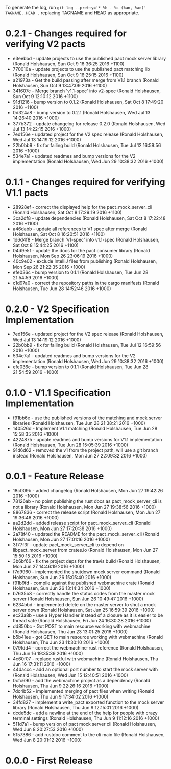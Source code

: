 To generate the log, run `git log --pretty='* %h - %s (%an, %ad)' TAGNAME..HEAD .` replacing TAGNAME and HEAD as appropriate.

# 0.2.1 - Changes required for verifying V2 pacts

* e3eebbd -  update projects to use the published pact mock server library (Ronald Holshausen, Sun Oct 9 16:36:25 2016 +1100)
* 770010a - update projects to use the published pact matching lib (Ronald Holshausen, Sun Oct 9 16:25:15 2016 +1100)
* a21973a - Get the build passing after merge from V1.1 branch (Ronald Holshausen, Sun Oct 9 13:47:09 2016 +1100)
* 341607c - Merge branch 'v1.1-spec' into v2-spec (Ronald Holshausen, Sun Oct 9 12:10:12 2016 +1100)
* 91d1216 - bump version to 0.1.2 (Ronald Holshausen, Sat Oct 8 17:49:20 2016 +1100)
* 0d324a8 - bump version to 0.2.1 (Ronald Holshausen, Wed Jul 13 14:26:40 2016 +1000)
* 377b372 - update changelog for release 0.2.0 (Ronald Holshausen, Wed Jul 13 14:22:15 2016 +1000)
* 7ed156e - updated project for the V2 spec release (Ronald Holshausen, Wed Jul 13 14:19:12 2016 +1000)
* 22b0bb9 - fix for failing build (Ronald Holshausen, Tue Jul 12 16:59:56 2016 +1000)
* 534e7a1 - updated readmes and bump versions for the V2 implementation (Ronald Holshausen, Wed Jun 29 10:38:32 2016 +1000)

# 0.1.1 - Changes required for verifying V1.1 pacts

* 28928ef - correct the displayed help for the pact_mock_server_cli (Ronald Holshausen, Sat Oct 8 17:29:19 2016 +1100)
* 3ca2df8 - update dependencies (Ronald Holshausen, Sat Oct 8 17:22:48 2016 +1100)
* a46dabb - update all references to V1 spec after merge (Ronald Holshausen, Sat Oct 8 16:20:51 2016 +1100)
* 1d6d4f8 - Merge branch 'v1-spec' into v1.1-spec (Ronald Holshausen, Sat Oct 8 15:44:25 2016 +1100)
* 04d9e5f - update the docs for the pact consumer library (Ronald Holshausen, Mon Sep 26 23:06:19 2016 +1000)
* 40c9e02 - exclude IntelliJ files from publishing (Ronald Holshausen, Mon Sep 26 21:22:35 2016 +1000)
* efe036c - bump version to 0.1.1 (Ronald Holshausen, Tue Jun 28 21:54:59 2016 +1000)
* c1d97a0 - correct the repository paths in the cargo manifests (Ronald Holshausen, Tue Jun 28 14:52:46 2016 +1000)

# 0.2.0 - V2 Specification Implementation

* 7ed156e - updated project for the V2 spec release (Ronald Holshausen, Wed Jul 13 14:19:12 2016 +1000)
* 22b0bb9 - fix for failing build (Ronald Holshausen, Tue Jul 12 16:59:56 2016 +1000)
* 534e7a1 - updated readmes and bump versions for the V2 implementation (Ronald Holshausen, Wed Jun 29 10:38:32 2016 +1000)
* efe036c - bump version to 0.1.1 (Ronald Holshausen, Tue Jun 28 21:54:59 2016 +1000)

# 0.1.0 - V1.1 Specification Implementation

* f91bb6e - use the published versions of the matching and mock server libraries (Ronald Holshausen, Tue Jun 28 21:38:21 2016 +1000)
* 140526d - Implement V1.1 matching (Ronald Holshausen, Tue Jun 28 15:58:35 2016 +1000)
* 4224875 - update readmes and bump versions for V1.1 implementation (Ronald Holshausen, Tue Jun 28 15:05:39 2016 +1000)
* 91d6d62 - removed the v1 from the project path, will use a git branch instead (Ronald Holshausen, Mon Jun 27 22:09:32 2016 +1000)

# 0.0.1 - Feature Release

* 18c009b - added changelog (Ronald Holshausen, Mon Jun 27 19:42:26 2016 +1000)
* 78126ab - no point publishing the rust docs as pact_mock_server_cli is not a library (Ronald Holshausen, Mon Jun 27 19:38:56 2016 +1000)
* 8867836 - correct the release script (Ronald Holshausen, Mon Jun 27 19:36:46 2016 +1000)
* aa2d2dd - added release script for pact_mock_server_cli (Ronald Holshausen, Mon Jun 27 17:20:38 2016 +1000)
* 2a78f40 - updated the README for the pact_mock_server_cli (Ronald Holshausen, Mon Jun 27 17:01:16 2016 +1000)
* 3f77f3f - update pact_mock_server_cli to depend on libpact_mock_server from crates.io (Ronald Holshausen, Mon Jun 27 15:50:15 2016 +1000)
* 3b6bf66 - fix the project deps for the travis build (Ronald Holshausen, Mon Jun 27 14:46:19 2016 +1000)
* f7d9960 - implemented the shutdown mock server command (Ronald Holshausen, Sun Jun 26 15:05:40 2016 +1000)
* f91b9fd - compile against the published webmachine crate (Ronald Holshausen, Sun Jun 26 13:14:34 2016 +1000)
* b7635b8 - correctly handle the status codes from the master mock server (Ronald Holshausen, Sun Jun 26 10:49:47 2016 +1000)
* 6234bbd - implemented delete on the master server to shut a mock server down (Ronald Holshausen, Sat Jun 25 16:59:39 2016 +1000)
* ec23a8b - use a Hyper Handler instead of a closure as it is easier to be thread safe (Ronald Holshausen, Fri Jun 24 16:30:28 2016 +1000)
* dd850bc - Got POST to main resource working with webmachine (Ronald Holshausen, Thu Jun 23 13:01:25 2016 +1000)
* b5b41ee - got GET to main resource working with webmachine (Ronald Holshausen, Thu Jun 23 11:30:10 2016 +1000)
* 079fdd4 - correct the webmachine-rust reference (Ronald Holshausen, Thu Jun 16 19:35:39 2016 +1000)
* 4c60f07 - replace rustful with webmachine (Ronald Holshausen, Thu Jun 16 17:31:11 2016 +1000)
* 44daccc - add an optional port number to start the mock server with (Ronald Holshausen, Wed Jun 15 12:40:51 2016 +1000)
* 0cfc690 - add the webmachine project as a dependency (Ronald Holshausen, Thu Jun 9 22:26:16 2016 +1000)
* 7dc4b52 - implemented merging of pact files when writing (Ronald Holshausen, Thu Jun 9 17:34:02 2016 +1000)
* 34fd827 - implement a write_pact exported function to the mock server library (Ronald Holshausen, Thu Jun 9 12:15:01 2016 +1000)
* dcde5dc - add a newline at the end of the help for people with crazy terminal settings (Ronald Holshausen, Thu Jun 9 11:12:16 2016 +1000)
* 511d7a1 - bump version of pact mock server cli (Ronald Holshausen, Wed Jun 8 20:27:53 2016 +1000)
* 5157386 - add rustdoc comment to the cli main file (Ronald Holshausen, Wed Jun 8 20:01:12 2016 +1000)


# 0.0.0 - First Release
